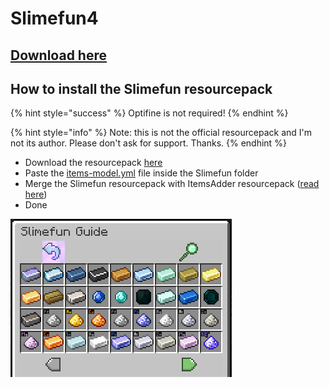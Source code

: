 # Slimefun4

## [Download here](https://github.com/Slimefun/Slimefun4#download-slimefun-4)

## How to install the Slimefun resourcepack

{% hint style="success" %}
Optifine is not required!
{% endhint %}

{% hint style="info" %}
Note: this is not the official resourcepack and I'm not its author. Please don't ask for support. Thanks.
{% endhint %}

* Download the resourcepack [here](https://www.planetminecraft.com/texture-pack/slimefun-texture-by-raulh22/)
* Paste the [items-model.yml](https://www.mediafire.com/file/4s42i4b1uk6r05j/file) file inside the Slimefun folder
* Merge the Slimefun resourcepack with ItemsAdder resourcepack ([read here](../../plugin-usage/merge-resourcepacks.md))
* Done

![](../../.gitbook/assets/13338410.png)
